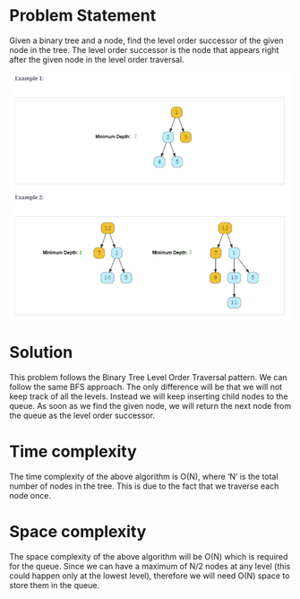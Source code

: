 # Problem Statement
Given a binary tree and a node, find the level order successor of the given node in the tree. The level order successor is the node that appears right after the given node in the level order traversal.

![alt text][logo]

[logo]:https://github.com/kai-ion/Grokking-the-coding-Interview/blob/main/07.%20Pattern%20Tree%20Breadth%20First%20Search/5.%20Minimum%20Depth%20of%20a%20Binary%20Tree%20(easy)/Example.PNG "example"


# Solution
This problem follows the Binary Tree Level Order Traversal pattern. We can follow the same BFS approach. The only difference will be that we will not keep track of all the levels. Instead we will keep inserting child nodes to the queue. As soon as we find the given node, we will return the next node from the queue as the level order successor.

# Time complexity
The time complexity of the above algorithm is O(N), where ‘N’ is the total number of nodes in the tree. This is due to the fact that we traverse each node once.

# Space complexity
The space complexity of the above algorithm will be O(N) which is required for the queue. Since we can have a maximum of N/2 nodes at any level (this could happen only at the lowest level), therefore we will need O(N) space to store them in the queue.